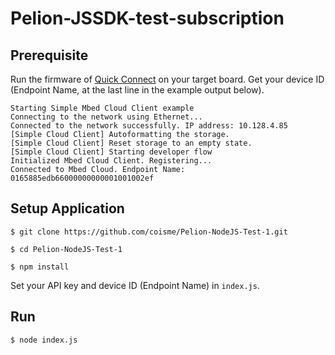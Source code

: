 # Pelion-JSSDK-test-subscription

## Prerequisite

Run the firmware of [Quick Connect](https://cloud.mbed.com/quick-start) on your target board. Get your device ID (Endpoint Name, at the last line in the example output below).

```
Starting Simple Mbed Cloud Client example
Connecting to the network using Ethernet...
Connected to the network successfully. IP address: 10.128.4.85
[Simple Cloud Client] Autoformatting the storage.
[Simple Cloud Client] Reset storage to an empty state.
[Simple Cloud Client] Starting developer flow
Initialized Mbed Cloud Client. Registering...
Connected to Mbed Cloud. Endpoint Name: 0165885edb66000000000001001002ef
```

## Setup Application

`$ git clone https://github.com/coisme/Pelion-NodeJS-Test-1.git`

`$ cd Pelion-NodeJS-Test-1`

`$ npm install`

Set your API key and device ID (Endpoint Name) in `index.js`.

## Run

`$ node index.js`
